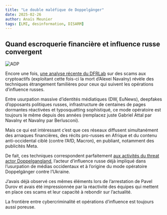 ```yaml
---
title: "Le double maléfique de Doppelgänger"
date: 2025-02-26
author: Anaïs Meunier 
tags: [LMI, desinformation, DISARM]
---
```


## Quand escroquerie financière et influence russe convergent

![ADP](/images/doppel.jpg)

Encore une fois, [une analyse récente du DFRLab](https://dfrlab.org/2025/02/25/navalny-death-scam/) sur des scams aux cryptoactifs (exploitant cette fois-ci la mort d’Alexei Navalny) révèle des techniques étrangement familières pour ceux qui suivent les opérations d’influence russes.

Entre usurpation massive d’identités médiatiques (DW, EuNews), deepfakes d’opposants politiques russes, infrastructure de centaines de pages dormantes réactivées et typosquatting sophistiqué, ce mode opératoire est toujours le même depuis des années (remplacez juste Gabriel Attal par Navalny et Navalny par Berlusconi).

Mais ce qui est intéressant c’est que ces réseaux diffusent simultanément des arnaques financières, des récits pro-russes en Afrique et du contenu anti-occidental ciblé (contre l’AfD, Macron), en publiant, notamment des publicités Meta.

De fait, ces techniques correspondent parfaitement [aux activités du threat actor Doppelgangland](https://www.own.security/ressources/blog/decryptage-des-operations-informationnelles-russes-a-travers-les-outils-et-methodes-de-la-cti), l’acteur d’influence russe déjà impliqué dans l’usurpation de médias occidentaux et à l’origine du mode opératoire Doppelgänger contre l’Ukraine.

J’avais déjà observé ces mêmes éléments lors de l’arrestation de Pavel Durov et avais été impressionnée par la réactivité des équipes qui mettent en place ces scams et leur capacité à rebondir sur l’actualité.

La frontière entre cybercriminalité et opérations d’influence est toujours aussi poreuse.
